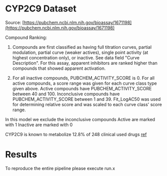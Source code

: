 # CYP2C9 Dataset

Source: [https://pubchem.ncbi.nlm.nih.gov/bioassay/1671198](https://pubchem.ncbi.nlm.nih.gov/bioassay/1671198)

Compound Ranking:

1. Compounds are first classified as having full titration curves, partial modulation, partial curve (weaker actives), single point activity (at highest concentration only), or inactive. See data field "Curve Description". For this assay, apparent inhibitors are ranked higher than compounds that showed apparent activation.

2. For all inactive compounds, PUBCHEM_ACTIVITY_SCORE is 0. For all active compounds, a score range was given for each curve class type given above.
   Active compounds have PUBCHEM_ACTIVITY_SCORE between 40 and 100.
   Inconclusive compounds have PUBCHEM_ACTIVITY_SCORE between 1 and 39.
   Fit_LogAC50 was used for determining relative score and was scaled to each curve class' score range.

In this model we exclude the inconclusive compounds
Active are marked with 1
Inactive are marked with 0

CYP2C9 is known to metabolize 12.8% of 248 clinical used drugs [ref](https://www.sciencedirect.com/science/article/pii/S0163725813000065)


# Results

To reproduce the entire pipeline please execute run.x



